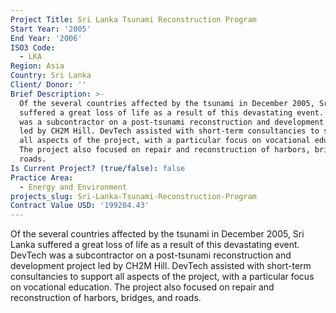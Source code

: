 ```yaml
---
Project Title: Sri Lanka Tsunami Reconstruction Program
Start Year: '2005'
End Year: '2006'
ISO3 Code:
  - LKA
Region: Asia
Country: Sri Lanka
Client/ Donor: ''
Brief Description: >-
  Of the several countries affected by the tsunami in December 2005, Sri Lanka
  suffered a great loss of life as a result of this devastating event. DevTech
  was a subcontractor on a post-tsunami reconstruction and development project
  led by CH2M Hill. DevTech assisted with short-term consultancies to support
  all aspects of the project, with a particular focus on vocational education.
  The project also focused on repair and reconstruction of harbors, bridges, and
  roads.
Is Current Project? (true/false): false
Practice Area:
  - Energy and Environment
projects_slug: Sri-Lanka-Tsunami-Reconstruction-Program
Contract Value USD: '199204.43'
---
```

Of the several countries affected by the tsunami in December 2005, Sri Lanka suffered a great loss of life as a result of this devastating event. DevTech was a subcontractor on a post-tsunami reconstruction and development project led by CH2M Hill. DevTech assisted with short-term consultancies to support all aspects of the project, with a particular focus on vocational education. The project also focused on repair and reconstruction of harbors, bridges, and roads.